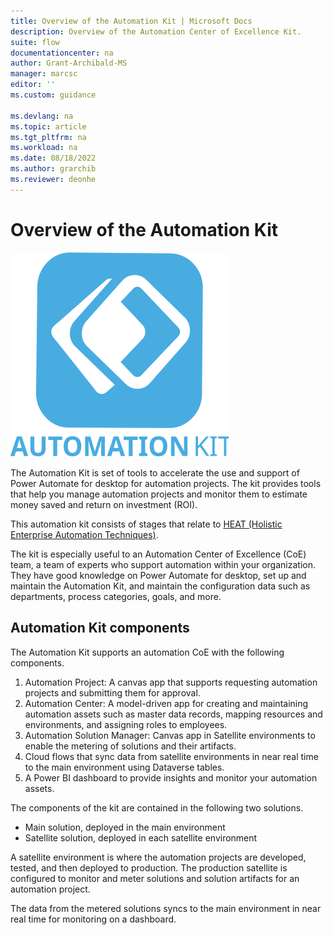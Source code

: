 ```yaml
---
title: Overview of the Automation Kit | Microsoft Docs
description: Overview of the Automation Center of Excellence Kit.
suite: flow
documentationcenter: na
author: Grant-Archibald-MS
manager: marcsc
editor: ''
ms.custom: guidance

ms.devlang: na
ms.topic: article
ms.tgt_pltfrm: na
ms.workload: na
ms.date: 08/18/2022
ms.author: grarchib
ms.reviewer: deonhe
---
```


# Overview of the Automation Kit

![Automation Kit Logo](../media/automation-kit.svg)

The Automation Kit is set of tools to accelerate the use and support of Power Automate for desktop for automation projects. The kit provides tools that help you manage automation projects and monitor them to estimate money saved and return on investment (ROI).


This automation kit consists of stages that relate to [HEAT (Holistic Enterprise Automation Techniques)](https://docs.microsoft.com/power-platform/guidance/automation-coe/heat).

The kit is especially useful to an Automation Center of Excellence (CoE) team, a team of experts who support automation within your organization. They have good knowledge on Power Automate for desktop, set up and maintain the Automation Kit, and maintain the configuration data such as departments, process categories, goals, and more.

## Automation Kit components

The Automation Kit supports an automation CoE with the following components.

1. Automation Project: A canvas app that supports requesting automation projects and submitting them for approval.
1. Automation Center: A model-driven app for creating and maintaining automation assets such as master data records, mapping resources and environments, and assigning roles to employees.
1. Automation Solution Manager: Canvas app in Satellite environments to enable the metering of solutions and their artifacts.
1. Cloud flows that sync data from satellite environments in near real time to the main environment using Dataverse tables.
1. A Power BI dashboard to provide insights and monitor your automation assets.

The components of the kit are contained in the following two solutions.

- Main solution, deployed in the main environment
- Satellite solution, deployed in each satellite environment

A satellite environment is where the automation projects are developed, tested, and then deployed to production. The production satellite is configured to monitor and meter solutions and solution artifacts for an automation project. 

The data from the metered solutions syncs to the main environment in near real time for monitoring on a dashboard.
